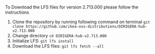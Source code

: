 To Download the LFS files for version 2.713.000 please follow the instructions

1. Clone the repository by running following command on terminal `git clone https://github.com/ikea-oss-distributions/DIRIGERA-hub-v2.713.000`
2. Change directory `cd DIRIGERA-hub-v2.713.000`
3. Initialize LFS: `git lfs install`
4. Download the LFS files: `git lfs fetch --all`
